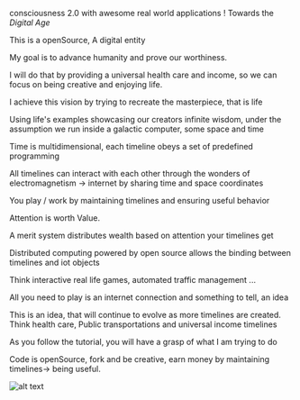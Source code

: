 consciousness 2.0 with awesome real world applications  ! 
Towards the *Digital Age*

This is a openSource, A digital entity

My goal is to advance humanity and prove our worthiness.

I will do that by providing a universal health care and income, so we can focus on being creative and enjoying life.

I achieve this vision by trying to recreate the masterpiece, that is life

Using life's examples showcasing our creators infinite wisdom, under the assumption we run inside a galactic computer, some space and time

Time is multidimensional, each timeline obeys a set of predefined programming

All timelines can interact with each other through the wonders of electromagnetism -> internet by sharing time and space coordinates

You play / work by maintaining timelines and ensuring useful behavior

Attention is worth Value.

A merit system distributes wealth based on attention your timelines get

Distributed computing powered by open source allows the binding between timelines and iot objects

Think interactive real life games, automated traffic management ...

All you need to play is an internet connection and something to tell, an idea

This is an idea, that will continue to evolve as more timelines are created. Think health care, Public transportations and universal income timelines

As you follow the tutorial, you will have a grasp of what I am trying to do

Code is openSource, fork and be creative, earn money by maintaining timelines-> being useful.

![alt text](https://source.unsplash.com/1600x900/?life)

